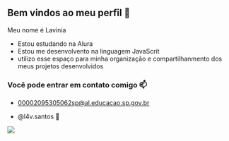 ## Bem vindos ao meu perfil 🐾

Meu nome é Lavinia 

- Estou estudando na Alura
- Estou me desenvolvento na linguagem JavaScrit
- utilizo esse espaço para minha organização e compartilhanmento dos meus projetos desenvolvidos

### Você pode entrar em contato comigo 📫

- 00002095305062sp@al.educacao.sp.gov.br

- @l4v.santos 💋

![](https://media1.tenor.com/m/hwGiaH9YK9UAAAAC/kitty-kitten.gif)
